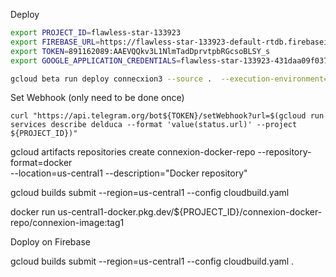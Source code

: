 
Deploy

```bash
export PROJECT_ID=flawless-star-133923
export FIREBASE_URL=https://flawless-star-133923-default-rtdb.firebaseio.com/
export TOKEN=891162089:AAEVQQkv3L1NlmTadDprvtpbRGcsoBLSY_s
export GOOGLE_APPLICATION_CREDENTIALS=flawless-star-133923-431daa09f037.json

```

```bash
gcloud beta run deploy connecxion3 --source .  --execution-environment=gen1 --set-env-vars=[TOKEN=${TOKEN},FIREBASE_CREDENTIALS=${FIREBASE_CREDENTIALS},FIREBASE_URL=${FIREBASE_URL},GOOGLE_APPLICATION_CREDENTIALS=${GOOGLE_APPLICATION_CREDENTIALS}] --platform managed --allow-unauthenticated --project ${PROJECT_ID} 
```

Set Webhook (only need to be done once)

```shell
curl "https://api.telegram.org/bot${TOKEN}/setWebhook?url=$(gcloud run services describe delduca --format 'value(status.url)' --project ${PROJECT_ID})"
```

[//]: # (Create a new Docker repository named quickstart-docker-repo in the location us-central1)

 gcloud artifacts repositories create connexion-docker-repo --repository-format=docker \
    --location=us-central1 --description="Docker repository"


 gcloud builds submit --region=us-central1 --config cloudbuild.yaml
 
docker run us-central1-docker.pkg.dev/${PROJECT_ID}/connexion-docker-repo/connexion-image:tag1


Doploy on Firebase

gcloud builds submit --region=us-central1  --config cloudbuild.yaml .